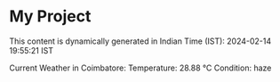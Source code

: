 # My Project

This content is dynamically generated in Indian Time (IST): 2024-02-14 19:55:21 IST


Current Weather in Coimbatore:
Temperature: 28.88 °C
Condition: haze
